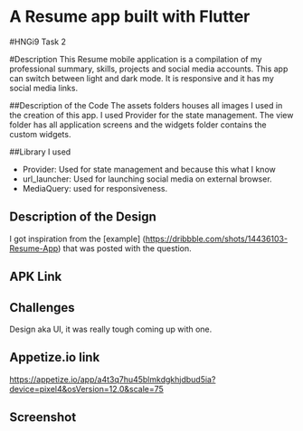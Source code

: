 # A Resume app built with Flutter

#HNGi9 Task 2

#Description
This Resume mobile application is a compilation of my professional summary, skills, projects and social media accounts. This app can switch between light and dark mode. It is responsive and it has my social media links.

##Description of the Code
The assets folders houses all images I used in the creation of this app. I used Provider for the state management.
The view folder has all application screens and the widgets folder contains the custom widgets.

##Library I used
 * Provider: Used for state management and because this what I know
 * url_launcher: Used for launching social media on external browser.
 * MediaQuery: used for responsiveness.

## Description of the Design
I got inspiration from the [example] (https://dribbble.com/shots/14436103-Resume-App) that was posted with the question.

## APK Link

## Challenges
Design aka UI, it was really tough coming up with one.

## Appetize.io link
https://appetize.io/app/a4t3q7hu45blmkdgkhjdbud5ia?device=pixel4&osVersion=12.0&scale=75

## Screenshot




